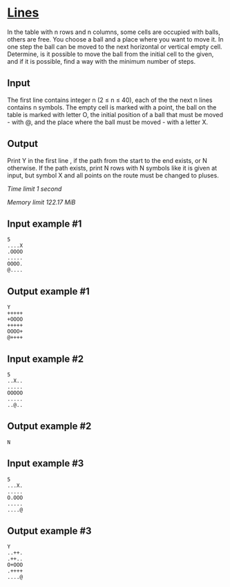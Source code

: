 # [Lines](https://www.e-olymp.com/en/contests/9208/problems/80035)

In the table with n rows and n columns, some cells are occupied with balls, others are free. You choose a ball and a place where you want to move it. In one step the ball can be moved to the next horizontal or vertical empty cell. Determine, is it possible to move the ball from the initial cell to the given, and if it is possible, find a way with the minimum number of steps.

## Input

The first line contains integer n (2 ≤ n ≤ 40), each of the the next n lines contains n symbols. The empty cell is marked with a point, the ball on the table is marked with letter O, the initial position of a ball that must be moved - with @, and the place where the ball must be moved - with a letter X.

## Output

Print Y in the first line , if the path from the start to the end exists, or N otherwise. If the path exists, print N rows with N symbols like it is given at input, but symbol X and all points on the route must be changed to pluses.

_Time limit 1 second_

_Memory limit 122.17 MiB_

## Input example #1
```
5
....X
.OOOO
.....
OOOO.
@....
```

## Output example #1
```
Y
+++++
+OOOO
+++++
OOOO+
@++++
```

## Input example #2
```
5
..X..
.....
OOOOO
.....
..@..
```

## Output example #2
```
N
```

## Input example #3
```
5
...X.
.....
O.OOO
.....
....@
```

## Output example #3
```
Y
..++.
.++..
O+OOO
.++++
....@
```
